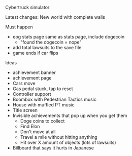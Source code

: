 Cybertruck simulator

Latest changes:
New world with complete walls

Must happen
- eog stats page same as stats page, include dogecoin
	- "found the dogecoin = nope"
- add total lawsuits to the save file
- game ends if car flips

Ideas
- achievement banner
- achievement page
- Cars move
- Gas pedal stuck, tap to reset
- Controller support
- Boombox with Pedestrian Tactics music
- House with muffled PT music
- Title screen
- Invisible achievements that pop up when you get them
	- Doge coins to collect
	- Find Elon
	- Don't move at all
	- Travel a mile without hitting anything
	- Hit over X amount of objects (lots of lawsuits)
- Billboard that says it hurts in Japanese
